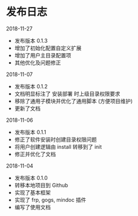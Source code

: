 发布日志
======

2018-11-27
- 发布版本 0.1.3
- 增加了初始化配置自定义扩展
- 增加了用户主目录配置项
- 其他优化及问题修正

2018-11-07
- 发布版本 0.1.2
- 文档明显标注了 安装部署 时上级目录权限要求
- 移除了通用子模块并优化了通用脚本 (方便项目维护)
- 更新了文档

2018-11-06
- 发布版本 0.1.1
- 修正了软件安装时创建目录权限问题
- 将用户创建逻辑由 install 转移到了 init
- 修正并优化了文档

2018-11-04
- 发布版本 0.1.0
- 转移本地项目到 Github
- 实现了基本框架
- 实现了 frp, gogs, mindoc 插件
- 编写了使用文档
